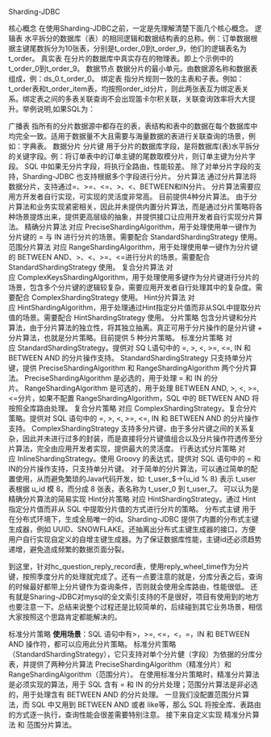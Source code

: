 Sharding-JDBC

核心概念
在使用Sharding-JDBC之前，一定是先理解清楚下面几个核心概念。
逻辑表
水平拆分的数据库（表）的相同逻辑和数据结构表的总称。例：订单数据根据主键尾数拆分为10张表，分别是t_order_0到t_order_9，他们的逻辑表名为t_order。
真实表
在分片的数据库中真实存在的物理表。即上个示例中的t_order_0到t_order_9。
数据节点
数据分片的最小单元。由数据源名称和数据表组成，例：ds_0.t_order_0。
绑定表
指分片规则一致的主表和子表。例如：t_order表和t_order_item表，均按照order_id分片，则此两张表互为绑定表关系。绑定表之间的多表关联查询不会出现笛卡尔积关联，关联查询效率将大大提升。举例说明,如果SQL为：


广播表
指所有的分片数据源中都存在的表，表结构和表中的数据在每个数据库中均完全一致。适用于数据量不大且需要与海量数据的表进行关联查询的场景，例如：字典表。
数据分片
分片键
用于分片的数据库字段，是将数据库(表)水平拆分的关键字段。例：将订单表中的订单主键的尾数取模分片，则订单主键为分片字段。 SQL 中如果无分片字段，将执行全路由，性能较差。 除了对单分片字段的支持，Sharding-JDBC 也支持根据多个字段进行分片。
分片算法
通过分片算法将数据分片，支持通过=、>=、<=、>、<、BETWEEN和IN分片。 分片算法需要应用方开发者自行实现，可实现的灵活度非常高。
目前提供4种分片算法。 由于分片算法和业务实现紧密相关，因此并未提供内置分片算法，而是通过分片策略将各种场景提炼出来，提供更高层级的抽象，并提供接口让应用开发者自行实现分片算法。
精确分片算法
对应 PreciseShardingAlgorithm，用于处理使用单一键作为分片键的 = 与 IN 进行分片的场景。需要配合 StandardShardingStrategy 使用。
范围分片算法
对应 RangeShardingAlgorithm，用于处理使用单一键作为分片键的 BETWEEN AND、>、<、>=、<=进行分片的场景。需要配合 StandardShardingStrategy 使用。
复合分片算法
对应 ComplexKeysShardingAlgorithm，用于处理使用多键作为分片键进行分片的场景，包含多个分片键的逻辑较复杂，需要应用开发者自行处理其中的复杂度。需要配合 ComplexShardingStrategy 使用。
Hint分片算法
对应 HintShardingAlgorithm，用于处理通过Hint指定分片值而非从SQL中提取分片值的场景。需要配合 HintShardingStrategy 使用。
分片策略
包含分片键和分片算法，由于分片算法的独立性，将其独立抽离。真正可用于分片操作的是分片键 + 分片算法，也就是分片策略。目前提供 5 种分片策略。
标准分片策略
对应 StandardShardingStrategy。提供对 SQ L语句中的 =, >, <, >=, <=, IN 和 BETWEEN AND 的分片操作支持。 StandardShardingStrategy 只支持单分片键，提供 PreciseShardingAlgorithm 和 RangeShardingAlgorithm 两个分片算法。 PreciseShardingAlgorithm 是必选的，用于处理 = 和 IN 的分片。 RangeShardingAlgorithm 是可选的，用于处理 BETWEEN AND, >, <, >=, <=分片，如果不配置 RangeShardingAlgorithm，SQL 中的 BETWEEN AND 将按照全库路由处理。
复合分片策略
对应 ComplexShardingStrategy。复合分片策略。提供对 SQL 语句中的 =, >, <, >=, <=, IN 和 BETWEEN AND 的分片操作支持。 ComplexShardingStrategy 支持多分片键，由于多分片键之间的关系复杂，因此并未进行过多的封装，而是直接将分片键值组合以及分片操作符透传至分片算法，完全由应用开发者实现，提供最大的灵活度。
行表达式分片策略
对应 InlineShardingStrategy。使用 Groovy 的表达式，提供对 SQL 语句中的 = 和 IN的分片操作支持，只支持单分片键。 对于简单的分片算法，可以通过简单的配置使用，从而避免繁琐的Java代码开发，如: t_user_$->{u_id % 8} 表示 t_user 表根据 u_id 模 8，而分成 8 张表，表名称为 t_user_0 到 t_user_7。 可以认为是精确分片算法的简易实现
Hint分片策略
对应 HintShardingStrategy。通过 Hint 指定分片值而非从 SQL 中提取分片值的方式进行分片的策略。
分布式主键
用于在分布式环境下，生成全局唯一的id。Sharding-JDBC 提供了内置的分布式主键生成器，例如 UUID、SNOWFLAKE。还抽离出分布式主键生成器的接口，方便用户自行实现自定义的自增主键生成器。为了保证数据库性能，主键id还必须趋势递增，避免造成频繁的数据页面分裂。


到这里，针对hc_question_reply_record表，使用reply_wheel_time作为分片键，按照季度分片的处理就完成了。还有一点要注意的就是，分库分表之后，查询的时候最好都带上分片键作为查询条件，否则就会使用全库路由，性能很低。 还有就是Sharing-JDBC对mysql的全文索引支持的不是很好，项目有使用到的地方也要注意一下。总结来说整个过程还是比较简单的，后续碰到其它业务场景，相信大家按照这个思路肯定都能解决的。


标准分片策略
**使用场景**：SQL 语句中有>，>=, <=，<，=，IN 和 BETWEEN AND 操作符，都可以应用此分片策略。
标准分片策略（StandardShardingStrategy），它只支持对单个分片健（字段）为依据的分库分表，并提供了两种分片算法 PreciseShardingAlgorithm（精准分片）和 RangeShardingAlgorithm（范围分片）。
在使用标准分片策略时，精准分片算法是必须实现的算法，用于 SQL 含有 = 和 IN 的分片处理；范围分片算法是非必选的，用于处理含有 BETWEEN AND 的分片处理。
一旦我们没配置范围分片算法，而 SQL 中又用到 BETWEEN AND 或者 like等，那么 SQL 将按全库、表路由的方式逐一执行，查询性能会很差需要特别注意。
接下来自定义实现 精准分片算法 和 范围分片算法。


